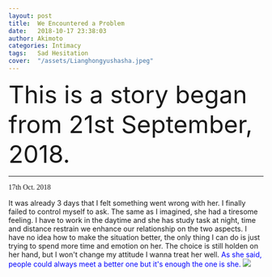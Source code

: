```yaml
---
layout: post
title:  We Encountered a Problem
date:   2018-10-17 23:38:03
author: Akimoto
categories: Intimacy
tags:	Sad Hesitation
cover:  "/assets/Lianghongyushasha.jpeg"
---
```


<font size="40"><font size="segoe script">This is a story began from 21st September, 2018.</font></font>


------

<font face="segoe script">17th Oct. 2018</font>

It was already 3 days that I felt something went wrong with her. I finally failed to control myself to ask. The same as I imagined, she had a 
tiresome feeling. I have to work in the daytime and she has study task at night, time and distance restrain we enhance our relationship on the two aspects. 
I have no idea how to make the situation better, the only thing I can do is just trying to spend more time and emotion on her. The choice is 
still holden on her hand, but I won't change my attitude I wanna treat her well. <font color="blue" size="segoe script">As she said, people could always meet a better one but it's enough 
the one is she.</font>
![](http://pgmw2708d.bkt.clouddn.com/true.jpeg)




<div class="cm-article" data-key="AkimotoYuduki.id"></div>

<link rel="stylesheet" href="//comment.moe/dest/static/css/plus.css">

<script src="//comment.moe/dest/static/js/build.js" charset="UTF-8"></script>


